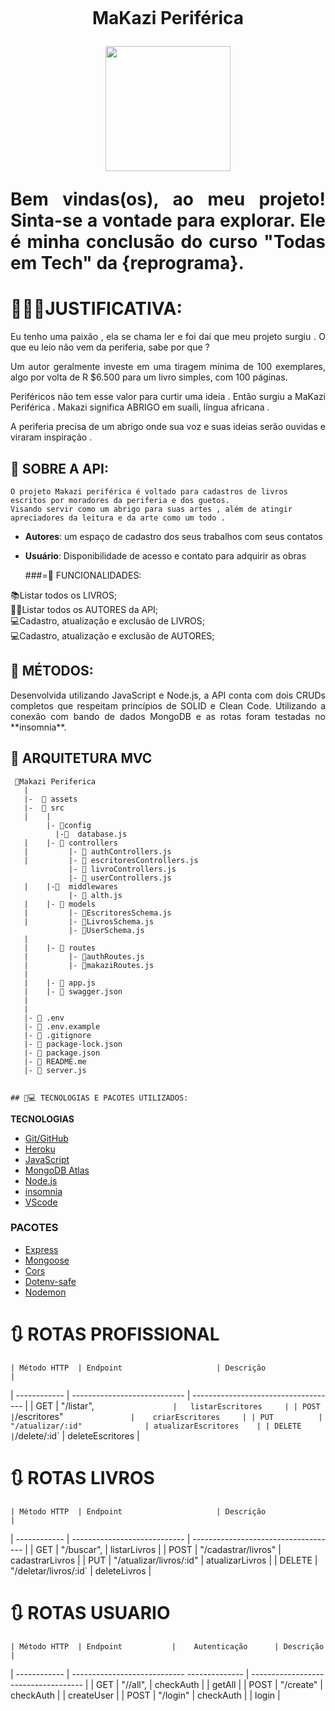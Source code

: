 <h1 align="center">
    <br>
    <p align="center">MaKazi Periférica<p>
</h1.>

<div align="center">
<img src="https://user-images.githubusercontent.com/97898121/208215363-0e116c95-faea-429f-b60e-2640158690df.jpg" width="200px" />
</div>


<p align="justify"> Bem vindas(os), ao meu projeto! Sinta-se a vontade para explorar.
            Ele é minha conclusão do curso "Todas em Tech" da {reprograma}. 

    
    
 # 💁🏾‍♀️JUSTIFICATIVA:
    
 <p align="justify"> 
 Eu tenho uma paixão , ela se chama ler e foi daí que meu projeto surgiu . O que eu leio não vem da periferia, sabe por que ? 
 <p align="justify">    
Um autor geralmente investe em uma tiragem mínima de 100 exemplares, algo por volta de R $6.500 para um livro simples, com 100 páginas.
<p align="justify">     
Periféricos não tem esse valor para curtir uma ideia . Então surgiu a MaKazi Periférica . Makazi significa ABRIGO em suaíli, língua africana . 
<p align="justify">    
A periferia precisa de um abrigo onde sua voz e suas ideias serão ouvidas e viraram inspiração .
    
 ## 🔎 SOBRE A API:    
    O projeto Makazi periférica é voltado para cadastros de livros escritos por moradores da periferia e dos guetos.
    Visando servir como um abrigo para suas artes , além de atingir apreciadores da leitura e da arte como um todo . 

 - **Autores**: um espaço de cadastro dos seus trabalhos com seus contatos 
 - **Usuário**: Disponibilidade de acesso e contato para adquirir as obras

  
    
    ###=📳 FUNCIONALIDADES:
    
📚Listar todos os LIVROS;                                        
✍🏾Listar todos os AUTORES da API;          
💻Cadastro, atualização e exclusão de LIVROS;                                             
💻Cadastro, atualização e exclusão de AUTORES;



## 📌 MÉTODOS:
<p align="justify">
Desenvolvida utilizando JavaScript e Node.js, a API conta com dois CRUDs completos que respeitam princípios de SOLID e Clean Code. Utilizando a conexão com bando de dados MongoDB e as rotas foram testadas no **insomnia**.

## 📂 ARQUITETURA MVC
```
 📁Makazi Periferica
   |
   |-  📁 assets
   |-  📁 src
   |    |
        |- 📂config
          |-📑  database.js
   |    |- 📁 controllers
   |         |- 📑 authControllers.js
   |         |- 📑 escritoresControllers.js
             |- 📑 livroControllers.js
             |- 📑 userControllers.js
   |    |-📂  middlewares
             |- 📑 alth.js
   |    |- 📁 models
   |         |- 📑EscritoresSchema.js
   |         |- 📑LivrosSchema.js
             |- 📑UserSchema.js
   |
   |    |- 📁 routes
   |         |- 📑authRoutes.js 
   |         |- 📑makaziRoutes.js
   |
   |    |- 📑 app.js
   |    |- 📑 swagger.json
   |
   |
   |- 📑 .env
   |- 📑 .env.example
   |- 📑 .gitignore
   |- 📑 package-lock.json
   |- 📑 package.json
   |- 📑 README.me
   |- 📑 server.js
     
```

    
    ## 👨💻 TECNOLOGIAS E PACOTES UTILIZADOS:


**TECNOLOGIAS**

- [Git/GitHub](https://github.com/)
- [Heroku](https://dashboard.heroku.com/apps)
- [JavaScript](https://www.javascript.com/)
- [MongoDB Atlas](https://www.mongodb.com/cloud/atlas)
- [Node.js](https://nodejs.org/en/)
- [insomnia](https://docs.insomnia.rest/insomnia/get-started)
- [VScode](https://code.visualstudio.com/)  

### PACOTES

- [Express](https://expressjs.com/pt-br/)
- [Mongoose](https://mongoosejs.com/)
- [Cors](https://www.npmjs.com/package/cors)
- [Dotenv-safe](https://www.npmjs.com/package/dotenv)
- [Nodemon](https://www.npmjs.com/package/nodemon)




# 🔃 ROTAS  PROFISSIONAL
    
    
    | Método HTTP  | Endpoint                     | Descrição                            |
| ------------ | ----------------------------  | ------------------------------------ |
| GET          | "/listar", `                  |   listarEscritores     |
| POST         | `/escritores"`                |    criarEscritores     |
| PUT          | "/atualizar/:id"              | atualizarEscritores    |
| DELETE       | `/delete/:id`                 | deleteEscritores       |   
    
    
    
# 🔃 ROTAS LIVROS
    
    
    | Método HTTP  | Endpoint                     | Descrição                            |
| ------------ | ----------------------------  | ------------------------------------ |
| GET          | "/buscar",                    |   listarLivros       |
| POST         | "/cadastrar/livros"           |   cadastrarLivros    |
| PUT          | "/atualizar/livros/:id"       |  atualizarLivros     |
| DELETE       | "/deletar/livros/:id`         |  deleteLivros        |   
    
    
 # 🔃 ROTAS USUARIO   
    
    
  
    | Método HTTP  | Endpoint           |    Autenticação      | Descrição                            |
| ------------ | ---------------------------- --------------   | ------------------------------------ |
| GET          | "//all",              | checkAuth    |                  |   getAll        |
| POST         | "/create"             |  checkAuth   |                  |   createUser    |
| POST         | "/login"              |  checkAuth   |                  |   login         |


    
    
    
    
   
    
    
    
    
    
    
    
    
    
    
    
    
    
    
    
    
    
    
    
